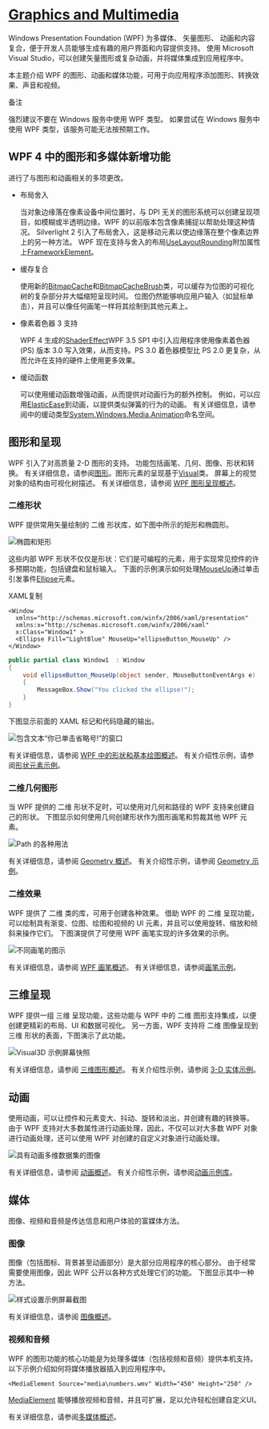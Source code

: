 # [Graphics and Multimedia](https://docs.microsoft.com/en-us/dotnet/framework/wpf/graphics-multimedia/)

Windows Presentation Foundation (WPF) 为多媒体、 矢量图形、 动画和内容复合，便于开发人员能够生成有趣的用户界面和内容提供支持。 使用 Microsoft Visual Studio，可以创建矢量图形或复杂动画，并将媒体集成到应用程序中。

本主题介绍 WPF 的图形、动画和媒体功能，可用于向应用程序添加图形、转换效果、声音和视频。

 备注

强烈建议不要在 Windows 服务中使用 WPF 类型。 如果尝试在 Windows 服务中使用 WPF 类型，该服务可能无法按预期工作。

## WPF 4 中的图形和多媒体新增功能

进行了与图形和动画相关的多项更改。

- 布局舍入

  当对象边缘落在像素设备中间位置时，与 DPI 无关的图形系统可以创建呈现项目，如模糊或半透明边缘。WPF 的以前版本包含像素捕捉以帮助处理这种情况。 Silverlight 2 引入了布局舍入，这是移动元素以使边缘落在整个像素边界上的另一种方法。 WPF 现在支持与舍入的布局[UseLayoutRounding](https://docs.microsoft.com/zh-cn/dotnet/api/system.windows.frameworkelement.uselayoutrounding)附加属性上[FrameworkElement](https://docs.microsoft.com/zh-cn/dotnet/api/system.windows.frameworkelement)。

- 缓存复合

  使用新的[BitmapCache](https://docs.microsoft.com/zh-cn/dotnet/api/system.windows.media.bitmapcache)和[BitmapCacheBrush](https://docs.microsoft.com/zh-cn/dotnet/api/system.windows.media.bitmapcachebrush)类，可以缓存为位图的可视化树的复杂部分并大幅缩短呈现时间。 位图仍然能够响应用户输入（如鼠标单击），并且可以像任何画笔一样将其绘制到其他元素上。

- 像素着色器 3 支持

  WPF 4 生成的[ShaderEffect](https://docs.microsoft.com/zh-cn/dotnet/api/system.windows.media.effects.shadereffect)WPF 3.5 SP1 中引入应用程序使用像素着色器 (PS) 版本 3.0 写入效果，从而支持。PS 3.0 着色器模型比 PS 2.0 更复杂，从而允许在支持的硬件上使用更多效果。

- 缓动函数

  可以使用缓动函数增强动画，从而提供对动画行为的额外控制。 例如，可以应用[ElasticEase](https://docs.microsoft.com/zh-cn/dotnet/api/system.windows.media.animation.elasticease)到动画，以提供类似弹簧的行为的动画。 有关详细信息，请参阅中的缓动类型[System.Windows.Media.Animation](https://docs.microsoft.com/zh-cn/dotnet/api/system.windows.media.animation)命名空间。

## 图形和呈现

WPF 引入了对高质量 2-D 图形的支持。 功能包括画笔、几何、图像、形状和转换。 有关详细信息，请参阅[图形](https://docs.microsoft.com/zh-cn/dotnet/framework/wpf/graphics-multimedia/graphics)。图形元素的呈现基于[Visual](https://docs.microsoft.com/zh-cn/dotnet/api/system.windows.media.visual)类。 屏幕上的视觉对象的结构由可视化树描述。 有关详细信息，请参阅 [WPF 图形呈现概述](https://docs.microsoft.com/zh-cn/dotnet/framework/wpf/graphics-multimedia/wpf-graphics-rendering-overview)。

### 二维形状

WPF 提供常用矢量绘制的 二维 形状库，如下图中所示的矩形和椭圆形。

![椭圆和矩形](https://docs.microsoft.com/zh-cn/dotnet/framework/wpf/graphics-multimedia/media/wpfintrofigure4.png)

这些内部 WPF 形状不仅仅是形状：它们是可编程的元素，用于实现常见控件的许多预期功能，包括键盘和鼠标输入。 下面的示例演示如何处理[MouseUp](https://docs.microsoft.com/zh-cn/dotnet/api/system.windows.uielement.mouseup)通过单击引发事件[Ellipse](https://docs.microsoft.com/zh-cn/dotnet/api/system.windows.shapes.ellipse)元素。

XAML复制

```xaml
<Window  
  xmlns="http://schemas.microsoft.com/winfx/2006/xaml/presentation"  
  xmlns:x="http://schemas.microsoft.com/winfx/2006/xaml"  
  x:Class="Window1" >  
  <Ellipse Fill="LightBlue" MouseUp="ellipseButton_MouseUp" />  
</Window>  
```

```csharp
public partial class Window1  : Window  
{  
    void ellipseButton_MouseUp(object sender, MouseButtonEventArgs e)  
    {  
        MessageBox.Show("You clicked the ellipse!");  
    }  
}  
```

下图显示前面的 XAML 标记和代码隐藏的输出。

![包含文本“你已单击省略号!”的窗口](https://docs.microsoft.com/zh-cn/dotnet/framework/wpf/graphics-multimedia/media/wpfintrofigure12.png)

有关详细信息，请参阅 [WPF 中的形状和基本绘图概述](https://docs.microsoft.com/zh-cn/dotnet/framework/wpf/graphics-multimedia/shapes-and-basic-drawing-in-wpf-overview)。 有关介绍性示例，请参阅[形状元素示例](https://go.microsoft.com/fwlink/?LinkID=160037)。

### 二维几何图形

当 WPF 提供的 二维 形状不足时，可以使用对几何和路径的 WPF 支持来创建自己的形状。 下图显示如何使用几何创建形状作为图形画笔和剪裁其他 WPF 元素。

![Path 的各种用法](https://docs.microsoft.com/zh-cn/dotnet/framework/wpf/graphics-multimedia/media/wpfintrofigure5.png)

有关详细信息，请参阅 [Geometry 概述](https://docs.microsoft.com/zh-cn/dotnet/framework/wpf/graphics-multimedia/geometry-overview)。 有关介绍性示例，请参阅 [Geometry 示例](https://go.microsoft.com/fwlink/?LinkID=159989)。

### 二维效果

WPF 提供了 二维 类的库，可用于创建各种效果。 借助 WPF 的 二维 呈现功能，可以绘制具有渐变、位图、绘图和视频的 UI 元素，并且可以使用旋转、缩放和倾斜来操作它们。 下图演提供了可使用 WPF 画笔实现的许多效果的示例。

![不同画笔的图示](https://docs.microsoft.com/zh-cn/dotnet/framework/wpf/graphics-multimedia/media/wpfintrofigure6.png)

有关详细信息，请参阅 [WPF 画笔概述](https://docs.microsoft.com/zh-cn/dotnet/framework/wpf/graphics-multimedia/wpf-brushes-overview)。 有关详细信息，请参阅[画笔示例](https://go.microsoft.com/fwlink/?LinkID=159973)。

## 三维呈现

WPF 提供一组 三维 呈现功能，这些功能与 WPF 中的 二维 图形支持集成，以便创建更精彩的布局、UI 和数据可视化。 另一方面，WPF 支持将 二维 图像呈现到 三维 形状的表面，下图演示了此功能。

![Visual3D 示例屏幕快照](https://docs.microsoft.com/zh-cn/dotnet/framework/wpf/graphics-multimedia/media/wpfintrofigure13.png)

有关详细信息，请参阅 [三维图形概述](https://docs.microsoft.com/zh-cn/dotnet/framework/wpf/graphics-multimedia/3-d-graphics-overview)。 有关介绍性示例，请参阅 [3-D 实体示例](https://go.microsoft.com/fwlink/?LinkID=159964)。

## 动画

使用动画，可以让控件和元素变大、抖动、旋转和淡出，并创建有趣的转换等。 由于 WPF 支持对大多数属性进行动画处理，因此，不仅可以对大多数 WPF 对象进行动画处理，还可以使用 WPF 对创建的自定义对象进行动画处理。

![具有动画多维数据集的图像](https://docs.microsoft.com/zh-cn/dotnet/framework/wpf/graphics-multimedia/media/wpfintrofigure7.png)

有关详细信息，请参阅 [动画概述](https://docs.microsoft.com/zh-cn/dotnet/framework/wpf/graphics-multimedia/animation-overview)。 有关介绍性示例，请参阅[动画示例库](https://go.microsoft.com/fwlink/?LinkID=159969)。

## 媒体

图像、视频和音频是传达信息和用户体验的富媒体方法。

### 图像

图像（包括图标、背景甚至动画部分）是大部分应用程序的核心部分。 由于经常需要使用图像，因此 WPF 公开以各种方式处理它们的功能。 下图显示其中一种方法。

![样式设置示例屏幕截图](https://docs.microsoft.com/zh-cn/dotnet/framework/wpf/controls/media/stylingintro-eventtriggers.png)

有关详细信息，请参阅 [图像概述](https://docs.microsoft.com/zh-cn/dotnet/framework/wpf/graphics-multimedia/imaging-overview)。

### 视频和音频

WPF 的图形功能的核心功能是为处理多媒体（包括视频和音频）提供本机支持。 以下示例介绍如何将媒体播放器插入到应用程序中。

```xaml
<MediaElement Source="media\numbers.wmv" Width="450" Height="250" />  
```

[MediaElement](https://docs.microsoft.com/zh-cn/dotnet/api/system.windows.controls.mediaelement) 能够播放视频和音频，并且可扩展，足以允许轻松创建自定义UI。

有关详细信息，请参阅[多媒体概述](https://docs.microsoft.com/zh-cn/dotnet/framework/wpf/graphics-multimedia/multimedia-overview)。